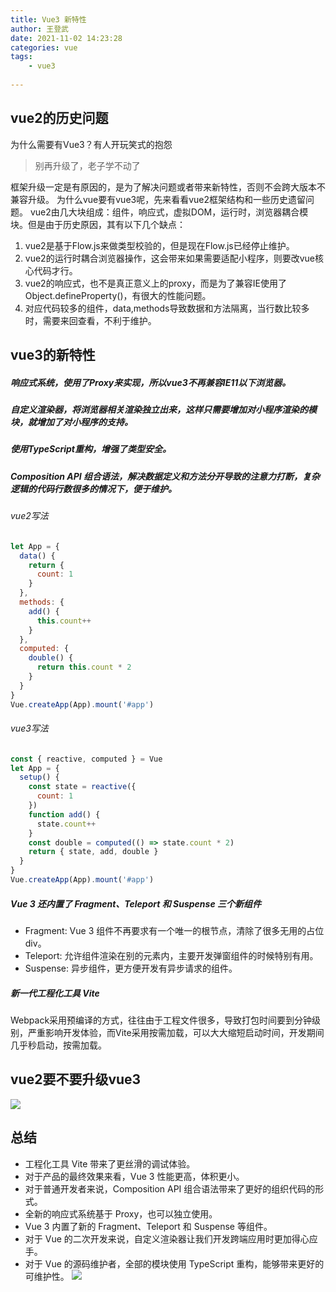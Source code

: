 ```yaml
---
title: Vue3 新特性
author: 王登武
date: 2021-11-02 14:23:28
categories: vue
tags:
	- vue3
	
---
```

## vue2的历史问题
为什么需要有Vue3？有人开玩笑式的抱怨
> 别再升级了，老子学不动了

框架升级一定是有原因的，是为了解决问题或者带来新特性，否则不会跨大版本不兼容升级。
为什么vue要有vue3呢，先来看看vue2框架结构和一些历史遗留问题。
vue2由几大块组成：组件，响应式，虚拟DOM，运行时，浏览器耦合模块。但是由于历史原因，其有以下几个缺点：
1. vue2是基于Flow.js来做类型校验的，但是现在Flow.js已经停止维护。
2. vue2的运行时耦合浏览器操作，这会带来如果需要适配小程序，则要改vue核心代码才行。
3. vue2的响应式，也不是真正意义上的proxy，而是为了兼容IE使用了Object.defineProperty()，有很大的性能问题。
4. 对应代码较多的组件，data,methods导致数据和方法隔离，当行数比较多时，需要来回查看，不利于维护。

## vue3的新特性
##### 响应式系统，使用了Proxy来实现，所以vue3不再兼容IE11以下浏览器。
##### 自定义渲染器，将浏览器相关渲染独立出来，这样只需要增加对小程序渲染的模块，就增加了对小程序的支持。
##### 使用TypeScript重构，增强了类型安全。
##### Composition API 组合语法，解决数据定义和方法分开导致的注意力打断，复杂逻辑的代码行数很多的情况下，便于维护。

###### vue2写法

``` javascript
let App = {
  data() {
    return {
      count: 1
    }
  },
  methods: {
    add() {
      this.count++
    }
  },
  computed: {
    double() {
      return this.count * 2
    }
  }
}
Vue.createApp(App).mount('#app')
```
###### vue3写法

``` javascript
const { reactive, computed } = Vue
let App = {
  setup() {
    const state = reactive({
      count: 1
    })
    function add() {
      state.count++
    }
    const double = computed(() => state.count * 2)
    return { state, add, double }
  }
}
Vue.createApp(App).mount('#app')
```

##### Vue 3 还内置了 Fragment、Teleport 和 Suspense 三个新组件 

*  Fragment: Vue 3 组件不再要求有一个唯一的根节点，清除了很多无用的占位 div。
*  Teleport: 允许组件渲染在别的元素内，主要开发弹窗组件的时候特别有用。
*  Suspense: 异步组件，更方便开发有异步请求的组件。
	
##### 新一代工程化工具 Vite
Webpack采用预编译的方式，往往由于工程文件很多，导致打包时间要到分钟级别，严重影响开发体验，而Vite采用按需加载，可以大大缩短启动时间，开发期间几乎秒启动，按需加载。
## vue2要不要升级vue3
![](https://cdn.jsdelivr.net/gh/wangdengwu/imagehosting/20211102164915.png)
## 总结
* 工程化工具 Vite 带来了更丝滑的调试体验。
* 对于产品的最终效果来看，Vue 3 性能更高，体积更小。
* 对于普通开发者来说，Composition API 组合语法带来了更好的组织代码的形式。
* 全新的响应式系统基于 Proxy，也可以独立使用。
* Vue 3 内置了新的 Fragment、Teleport 和 Suspense 等组件。
* 对于 Vue 的二次开发来说，自定义渲染器让我们开发跨端应用时更加得心应手。
* 对于 Vue 的源码维护者，全部的模块使用 TypeScript 重构，能够带来更好的可维护性。
![](https://cdn.jsdelivr.net/gh/wangdengwu/imagehosting/20211102163240.png)
